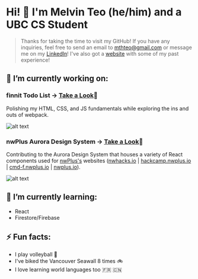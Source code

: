 # Hi! 👋 I'm Melvin Teo (he/him) and a UBC CS Student

> Thanks for taking the time to visit my GitHub! If you have any inquiries, feel free to send an email to [mthteo@gmail.com](mailto:mthteo@gmail.com) or message me on my [LinkedIn](https://www.linkedin.com/in/melvinhteo/)! I've also got a [website](https://meleongg.github.io) with some of my past experience!

## 🔭 I’m currently working on:
### finnit Todo List -> [Take a Look](https://github.com/meleongg/finnit)👀
Polishing my HTML, CSS, and JS fundamentals while exploring the ins and outs of webpack. 

![alt text](https://img.shields.io/github/last-commit/meleongg/finnit?style=plastic)

### nwPlus Aurora Design System -> [Take a Look](https://github.com/nwplus/Aurora)👀
Contributing to the Aurora Design System that houses a variety of React components used for [nwPlus's](https://github.com/nwplus) websites ([nwhacks.io](https://nwhacks.io) | [hackcamp.nwplus.io](https://hackcamp.nwplus.io) | [cmd-f.nwplus.io](https://cmd-f.nwplus.io) | [nwplus.io](https://nwplus.io)).

![alt text](https://img.shields.io/github/last-commit/nwplus/Aurora?style=plastic)

## 🌱 I’m currently learning:
- React
- Firestore/Firebase

## ⚡ Fun facts:
- I play volleyball 🏐 
- I've biked the Vancouver Seawall 8 times 🚲
- I love learning world languages too 🇫🇷 🇨🇳 

